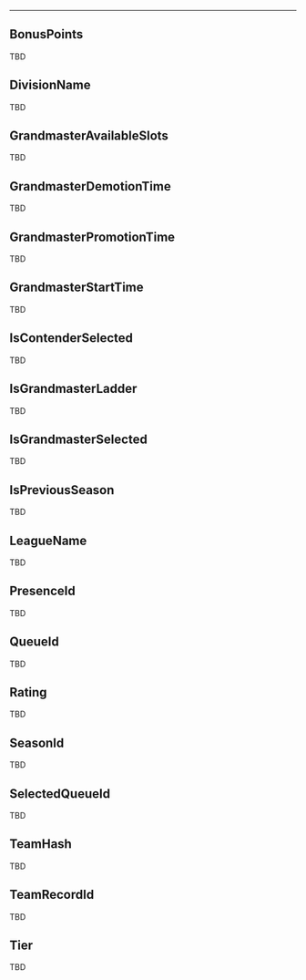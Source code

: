 ___

## BonusPoints

TBD

## DivisionName

TBD

## GrandmasterAvailableSlots

TBD

## GrandmasterDemotionTime

TBD

## GrandmasterPromotionTime

TBD

## GrandmasterStartTime

TBD

## IsContenderSelected

TBD

## IsGrandmasterLadder

TBD

## IsGrandmasterSelected

TBD

## IsPreviousSeason

TBD

## LeagueName

TBD

## PresenceId

TBD

## QueueId

TBD

## Rating

TBD

## SeasonId

TBD

## SelectedQueueId

TBD

## TeamHash

TBD

## TeamRecordId

TBD

## Tier

TBD
